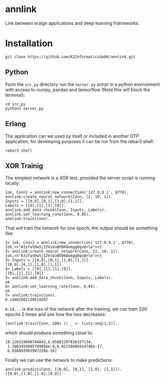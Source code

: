 # annlink
Link between eralgn applications and deep learning frameworks.

# Installation

```
git clone https://github.com/K2InformaticsGmbH/annlink.git
```

## Python

Form the ``src_py`` directory run the ``server.py`` scirpt in a python environment with access to numpy, pandas and tensorflow (Note this will block the terminal):

```
cd src_py
python3 server.py
```

## Erlang

The application can we used by itself or included in another OTP application, for developing purposes it can be run from the rebar3 shell:

```
rebar3 shell
```

## XOR Trainig

The simplest network is a XOR test, provided the server script is running locally:

```
{ok, Conn} = annlink:new_connection('127.0.0.1', 8778).
annlink:create_neural_network(Conn, [2, 10, 1]).
Inputs = [[0,0],[0,1],[1,0],[1,1]].
Labels = [[0],[1],[1],[0]].
annlink:add_data_chunk(Conn, Inputs, Labels).
annlink:set_learning_rate(Conn, 0.05).
annlink:train(Conn).
```

That will train the network for one epoch, the output should be something like:

```
1> {ok, Conn} = annlink:new_connection('127.0.0.1', 8778).
{ok,<<"A3zfatHw5jIZVsVaNYDKAemgg0qvQ+le">>}
2> annlink:create_neural_network(Conn, [2, 10, 1]).
{ok,<<"A3zfatHw5jIZVsVaNYDKAemgg0qvQ+le">>}
3> Inputs = [[0,0],[0,1],[1,0],[1,1]].
[[0,0],[0,1],[1,0],[1,1]]
4> Labels = [[0],[1],[1],[0]].
[[0],[1],[1],[0]]
5> annlink:add_data_chunk(Conn, Inputs, Labels).
ok
6> annlink:set_learning_rate(Conn, 0.05).
ok
7> annlink:train(Conn).
0.14462602138519287
``` 

``0.14...`` is the loss of the network after the training, we can train 200 epochs 5 times and see how the loss decreases:

```
[annlink:train(Conn, 200) || _ <- lists:seq(1,5)].
```

which should produce something close to:
```
[0.126319688744843,0.05803197836337134,
 1.3663458995789856e-8,6.92154666914746e-17,
 6.938893903907228e-18]
```

Finally we can use the network to make predictions:

```
annlink:predict(Conn, [[0,0], [0,1], [1,0], [1,1]]).
[[0.0],[1.0],[1.0],[0.0]]
```
